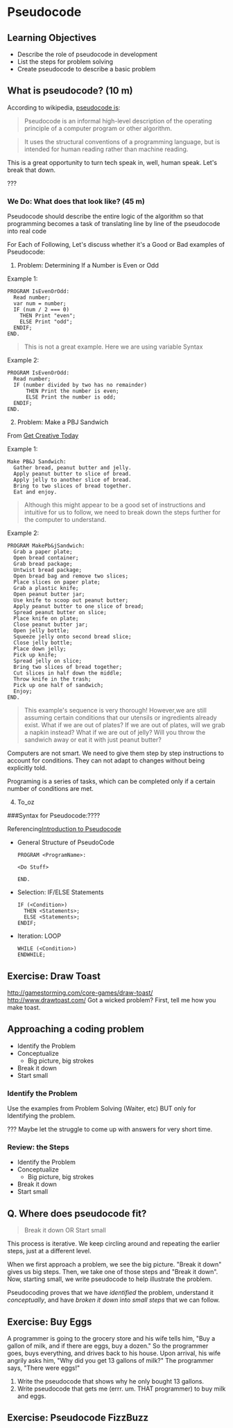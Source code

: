 # Pseudocode

## Learning Objectives
- Describe the role of pseudocode in development
- List the steps for problem solving
- Create pseudocode to describe a basic problem


## What is pseudocode? (10 m)

According to wikipedia, [pseudocode is](https://en.wikipedia.org/wiki/Pseudocode):
> Pseudocode is an informal high-level description of the operating principle of a computer program or other algorithm.

> It uses the structural conventions of a programming language, but is intended for human reading rather than machine reading.

This is a great opportunity to turn tech speak in, well, human speak. Let's break that down.

???

### We Do: What does that look like? (45 m)

Pseudocode should describe the entire logic of the algorithm so that programming becomes a task of translating line by line of the pseudocode into real code

For Each of Following, Let's discuss whether it's a Good or Bad examples of Pseudocode:

1. Problem: Determining If a Number is Even or Odd

Example 1:
```
PROGRAM IsEvenOrOdd:
  Read number;
  var num = number;
  IF (num / 2 === 0)
    THEN Print "even";
    ELSE Print "odd";
  ENDIF;
END.
```
>This is not a great example. Here we are using variable Syntax

Example 2:
```
PROGRAM IsEvenOrOdd:
  Read number;
  IF (number divided by two has no remainder)
      THEN Print the number is even;
      ELSE Print the number is odd;
  ENDIF;
END.
```


2. Problem: Make a PBJ Sandwich

From [Get Creative Today](http://getcreativetoday.com/lessons/pseudo-code-flowcharts/)

Example 1:
```
Make PB&J Sandwich:
  Gather bread, peanut butter and jelly.
  Apply peanut butter to slice of bread.
  Apply jelly to another slice of bread.
  Bring to two slices of bread together.
  Eat and enjoy.

```
>Although this might appear to be a good set of instructions and intuitive for us to follow, we need to break down the steps further for the computer to understand.

Example 2:
```
PROGRAM MakePb&jSandwich:
  Grab a paper plate;
  Open bread container;
  Grab bread package;
  Untwist bread package;
  Open bread bag and remove two slices;
  Place slices on paper plate;
  Grab a plastic knife;
  Open peanut butter jar;
  Use knife to scoop out peanut butter;
  Apply peanut butter to one slice of bread;
  Spread peanut butter on slice;
  Place knife on plate;
  Close peanut butter jar;
  Open jelly bottle;
  Squeeze jelly onto second bread slice;
  Close jelly bottle;
  Place down jelly;
  Pick up knife;
  Spread jelly on slice;
  Bring two slices of bread together;
  Cut slices in half down the middle;
  Throw knife in the trash;
  Pick up one half of sandwich;
  Enjoy;
END.  
```
>This example's sequence is very thorough! However,we are still assuming certain conditions that our utensils or ingredients already exist. What if we are out of plates? If we are out of plates, will we grab a napkin instead? What if we are out of jelly? Will you throw the sandwich away or eat it with just peanut butter?

Computers are not smart. We need to give them step by step instructions to account for conditions. They can not adapt to changes without being explicitly told.

Programing is a series of tasks, which can be completed only if a certain number of conditions are met.

4. To_oz

<!--I added this structure as I was looking up PseudoCode examples so feel free to take it out or if you would like me to expand on it I can as well-->

###Syntax for Pseudocode:????

Referencing[Introduction to Pseudocode](http://www.slideshare.net/DamianGordon1/pseudocode-10373156)

* General Structure of PseudoCode
  ```text
  PROGRAM <ProgramName>:

  <Do Stuff>

  END.
  ```

* Selection: IF/ELSE Statements
  ```
  IF (<Condition>)
    THEN <Statements>;
    ELSE <Statements>;
  ENDIF;

  ```
* Iteration: LOOP
  ```
  WHILE (<Condition>)
  ENDWHILE;
  ```

## Exercise: Draw Toast
http://gamestorming.com/core-games/draw-toast/
http://www.drawtoast.com/
Got a wicked problem? First, tell me how you make toast.


## Approaching a coding problem

- Identify the Problem
- Conceptualize
  - Big picture, big strokes
- Break it down
- Start small

### Identify the Problem

Use the examples from Problem Solving (Waiter, etc) BUT only for Identifying the problem.  

??? Maybe let the struggle to come up with answers for very short time.

### Review: the Steps

- Identify the Problem
- Conceptualize
  - Big picture, big strokes
- Break it down
- Start small

Q. Where does pseudocode fit?
---

> Break it down OR Start small

This process is iterative.  We keep circling around and repeating the earlier steps, just at a different level.

When we first approach a problem, we see the big picture.  "Break it down" gives us big steps.  Then, we take one of those steps and "Break it down".  Now, starting small, we write pseudocode to help illustrate the problem.  

Pseudocoding proves that we have *identified* the problem, understand it *conceptually*, and have *broken it down* into *small steps* that we can follow.


## Exercise: Buy Eggs

A programmer is going to the grocery store and his wife tells him, "Buy a gallon of milk, and if there are eggs, buy a dozen." So the programmer goes, buys everything, and drives back to his house. Upon arrival, his wife angrily asks him, "Why did you get 13 gallons of milk?" The programmer says, "There were eggs!"

1. Write the pseudocode that shows why he only bought 13 gallons.
2. Write pseudocode that gets me (errr.  um.  THAT programmer) to buy milk and eggs.

## Exercise: Pseudocode FizzBuzz
